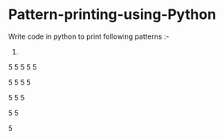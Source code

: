 # Pattern-printing-using-Python

Write code in python to print following patterns :-

1.

5 5 5 5 5

5 5 5 5

5 5 5

5 5

5
